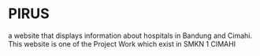 # PIRUS
a website that displays information about hospitals in Bandung and Cimahi. This website is one of the Project Work which exist in SMKN 1 CIMAHI
